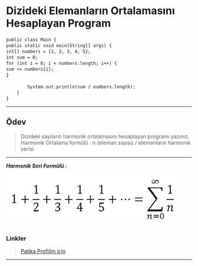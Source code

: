 # Dizideki Elemanların Ortalamasını Hesaplayan Program

```
public class Main {
public static void main(String[] args) {
int[] numbers = {1, 2, 3, 4, 5};
int sum = 0;
for (int i = 0; i < numbers.length; i++) {
sum += numbers[i];
}

        System.out.println(sum / numbers.length);
    }
}
```
---

## Ödev

   
>Dizideki sayıların harmonik ortalamasını hesaplayan programı yazınız.
Harmonik Ortalama formülü : n (eleman sayısı) / elemanların harmonik serisi

<hr>

***Harmonik Seri Formülü :***

![img.png](img.png)

### Linkler
> <a href="https://app.patika.dev/emrevaljean" target="_blank">Patika Profilim için</a>

<hr>